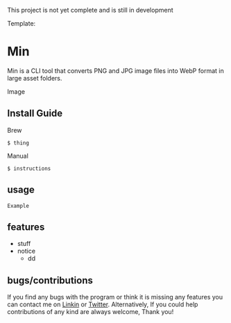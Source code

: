 This project is not yet complete and is still in development

Template:
# Min
Min is a CLI tool that converts PNG and JPG image files into WebP format in large asset folders.

Image

## Install Guide

Brew
```
$ thing
```
Manual
```
$ instructions
```

## usage

```
Example
```

## features

* stuff
* notice
  - dd

## bugs/contributions 
If you find any bugs with the program or think it is missing any features you can contact me on [Linkin](https://www.linkedin.com/in/reed-broadhead/) or [Twitter](). Alternatively, If you could help contributions of any kind are always welcome, Thank you!


 
